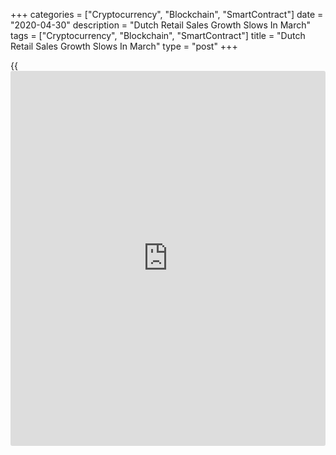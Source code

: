 +++
categories = ["Cryptocurrency", "Blockchain", "SmartContract"]
date = "2020-04-30"
description = "Dutch Retail Sales Growth Slows In March"
tags = ["Cryptocurrency", "Blockchain", "SmartContract"]
title = "Dutch Retail Sales Growth Slows In March"
type = "post"
+++

{{<iframe id="large-banner" src="https://www.bounty.group/#slide=19.0" width="100%" height="600" scrolling="no" style="border: 0px solid rgb(216, 221, 230); border-radius: 3px;">}}

Dutch retail sales grew at the softest pace in March, figures from the
Central Bureau of Statistics showed on Thursday.

Retail sales rose 3.5 percent year-on-year in March, after a 5.0 percent
increase in February. In January, retail sales grew 3.7 percent.

The measures against the spread of [coronavirus][1] disease had a large
effect on the retail, the agency said.

Sales of non-food decreased 8.0 percent in March, while prices of food
stores rose 12.2 percent.

Online sales gained 28.8 percent in March compared to the same month
last year.

For comments and feedback [contact](https://www.playgroundfx.com/contact/): editorial@rtt[news](https://www.letsplayfx.com/blog/forex-news-website/).com

[Economic News][2]

 **What parts of the world are seeing the best (and worst) economic
performances lately? Click[here][3] to check out our [Econ Scorecard][3]
and find out! See up-to-the-moment [ranking](https://www.playgroundfx.com/blog/crypto-exchange-ranking/)s for the best and worst
performers in [GDP][4], [unemployment rate][5], [inflation][3] and much
more.**

   1. www.rtt[news](https://www.letsplayfx.com/blog/forex-news-website/).com/list/coronavirus.aspx
   2. www.rtt[news](https://www.letsplayfx.com/blog/forex-news-website/).com/Content/EconomicNews.aspx
   3. www.rtt[news](https://www.letsplayfx.com/blog/forex-news-website/).com/economic-scorecard/world-rank/CPI/highest-performance.aspx
   4. www.rtt[news](https://www.letsplayfx.com/blog/forex-news-website/).com/economic-scorecard/world-rank/GDP/highest-performance.aspx
   5. www.rtt[news](https://www.letsplayfx.com/blog/forex-news-website/).com/economic-scorecard/world-rank/unemployment-rate/lowest-performance.aspx